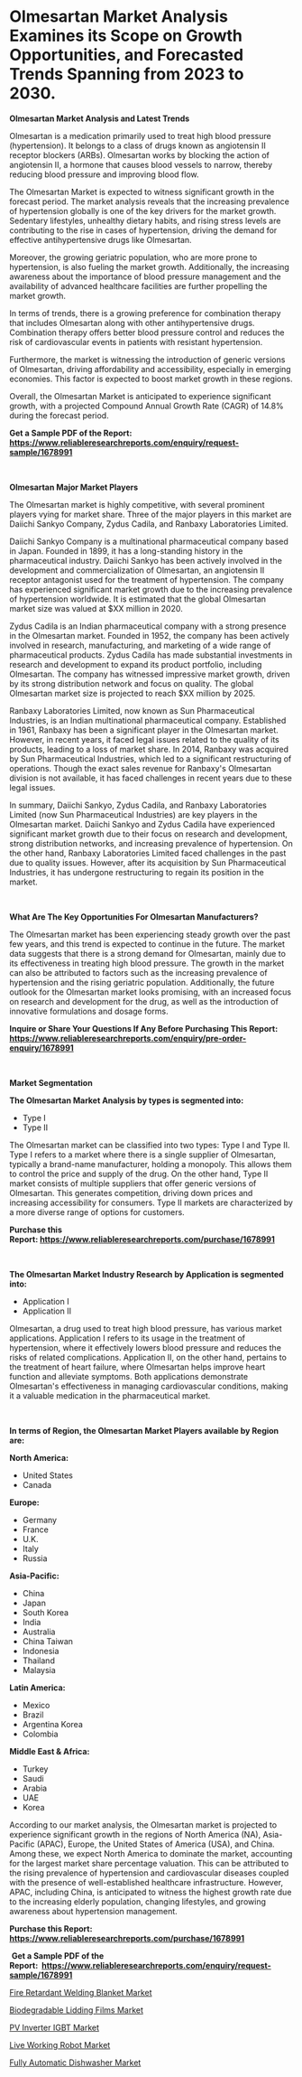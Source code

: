 <p><h1>Olmesartan Market Analysis Examines its Scope on Growth Opportunities, and Forecasted Trends Spanning from 2023 to 2030.</h1></p><p><strong>Olmesartan Market Analysis and Latest Trends</strong></p>
<p><p>Olmesartan is a medication primarily used to treat high blood pressure (hypertension). It belongs to a class of drugs known as angiotensin II receptor blockers (ARBs). Olmesartan works by blocking the action of angiotensin II, a hormone that causes blood vessels to narrow, thereby reducing blood pressure and improving blood flow.</p><p>The Olmesartan Market is expected to witness significant growth in the forecast period. The market analysis reveals that the increasing prevalence of hypertension globally is one of the key drivers for the market growth. Sedentary lifestyles, unhealthy dietary habits, and rising stress levels are contributing to the rise in cases of hypertension, driving the demand for effective antihypertensive drugs like Olmesartan.</p><p>Moreover, the growing geriatric population, who are more prone to hypertension, is also fueling the market growth. Additionally, the increasing awareness about the importance of blood pressure management and the availability of advanced healthcare facilities are further propelling the market growth.</p><p>In terms of trends, there is a growing preference for combination therapy that includes Olmesartan along with other antihypertensive drugs. Combination therapy offers better blood pressure control and reduces the risk of cardiovascular events in patients with resistant hypertension.</p><p>Furthermore, the market is witnessing the introduction of generic versions of Olmesartan, driving affordability and accessibility, especially in emerging economies. This factor is expected to boost market growth in these regions.</p><p>Overall, the Olmesartan Market is anticipated to experience significant growth, with a projected Compound Annual Growth Rate (CAGR) of 14.8% during the forecast period.</p></p>
<p><strong>Get a Sample PDF of the Report:&nbsp; <a href="https://www.reliableresearchreports.com/enquiry/request-sample/1678991">https://www.reliableresearchreports.com/enquiry/request-sample/1678991</a></strong></p>
<p>&nbsp;</p>
<p><strong>Olmesartan Major Market Players</strong></p>
<p><p>The Olmesartan market is highly competitive, with several prominent players vying for market share. Three of the major players in this market are Daiichi Sankyo Company, Zydus Cadila, and Ranbaxy Laboratories Limited. </p><p>Daiichi Sankyo Company is a multinational pharmaceutical company based in Japan. Founded in 1899, it has a long-standing history in the pharmaceutical industry. Daiichi Sankyo has been actively involved in the development and commercialization of Olmesartan, an angiotensin II receptor antagonist used for the treatment of hypertension. The company has experienced significant market growth due to the increasing prevalence of hypertension worldwide. It is estimated that the global Olmesartan market size was valued at $XX million in 2020.</p><p>Zydus Cadila is an Indian pharmaceutical company with a strong presence in the Olmesartan market. Founded in 1952, the company has been actively involved in research, manufacturing, and marketing of a wide range of pharmaceutical products. Zydus Cadila has made substantial investments in research and development to expand its product portfolio, including Olmesartan. The company has witnessed impressive market growth, driven by its strong distribution network and focus on quality. The global Olmesartan market size is projected to reach $XX million by 2025.</p><p>Ranbaxy Laboratories Limited, now known as Sun Pharmaceutical Industries, is an Indian multinational pharmaceutical company. Established in 1961, Ranbaxy has been a significant player in the Olmesartan market. However, in recent years, it faced legal issues related to the quality of its products, leading to a loss of market share. In 2014, Ranbaxy was acquired by Sun Pharmaceutical Industries, which led to a significant restructuring of operations. Though the exact sales revenue for Ranbaxy's Olmesartan division is not available, it has faced challenges in recent years due to these legal issues.</p><p>In summary, Daiichi Sankyo, Zydus Cadila, and Ranbaxy Laboratories Limited (now Sun Pharmaceutical Industries) are key players in the Olmesartan market. Daiichi Sankyo and Zydus Cadila have experienced significant market growth due to their focus on research and development, strong distribution networks, and increasing prevalence of hypertension. On the other hand, Ranbaxy Laboratories Limited faced challenges in the past due to quality issues. However, after its acquisition by Sun Pharmaceutical Industries, it has undergone restructuring to regain its position in the market.</p></p>
<p>&nbsp;</p>
<p><strong>What Are The Key Opportunities For Olmesartan Manufacturers?</strong></p>
<p><p>The Olmesartan market has been experiencing steady growth over the past few years, and this trend is expected to continue in the future. The market data suggests that there is a strong demand for Olmesartan, mainly due to its effectiveness in treating high blood pressure. The growth in the market can also be attributed to factors such as the increasing prevalence of hypertension and the rising geriatric population. Additionally, the future outlook for the Olmesartan market looks promising, with an increased focus on research and development for the drug, as well as the introduction of innovative formulations and dosage forms.</p></p>
<p><strong>Inquire or Share Your Questions If Any Before Purchasing This Report: <a href="https://www.reliableresearchreports.com/enquiry/pre-order-enquiry/1678991">https://www.reliableresearchreports.com/enquiry/pre-order-enquiry/1678991</a></strong></p>
<p>&nbsp;</p>
<p><strong>Market Segmentation</strong></p>
<p><strong>The Olmesartan Market Analysis by types is segmented into:</strong></p>
<p><ul><li>Type I</li><li>Type II</li></ul></p>
<p><p>The Olmesartan market can be classified into two types: Type I and Type II. Type I refers to a market where there is a single supplier of Olmesartan, typically a brand-name manufacturer, holding a monopoly. This allows them to control the price and supply of the drug. On the other hand, Type II market consists of multiple suppliers that offer generic versions of Olmesartan. This generates competition, driving down prices and increasing accessibility for consumers. Type II markets are characterized by a more diverse range of options for customers.</p></p>
<p><strong>Purchase this Report:&nbsp;<a href="https://www.reliableresearchreports.com/purchase/1678991">https://www.reliableresearchreports.com/purchase/1678991</a></strong></p>
<p>&nbsp;</p>
<p><strong>The Olmesartan Market Industry Research by Application is segmented into:</strong></p>
<p><ul><li>Application I</li><li>Application II</li></ul></p>
<p><p>Olmesartan, a drug used to treat high blood pressure, has various market applications. Application I refers to its usage in the treatment of hypertension, where it effectively lowers blood pressure and reduces the risks of related complications. Application II, on the other hand, pertains to the treatment of heart failure, where Olmesartan helps improve heart function and alleviate symptoms. Both applications demonstrate Olmesartan's effectiveness in managing cardiovascular conditions, making it a valuable medication in the pharmaceutical market.</p></p>
<p>&nbsp;</p>
<p><strong>In terms of Region, the Olmesartan Market Players available by Region are:</strong></p>
<p>
    <p> <strong> North America: </strong>
        <ul>
            <li>United States</li>
            <li>Canada</li>
        </ul>
        </p> 
    <p> <strong> Europe: </strong>
        <ul>
            <li>Germany</li>
            <li>France</li>
            <li>U.K.</li>
            <li>Italy</li>
            <li>Russia</li>
        </ul>
        </p> 
    <p> <strong> Asia-Pacific: </strong>
        <ul>
            <li>China</li>
            <li>Japan</li>
            <li>South Korea</li>
            <li>India</li>
            <li>Australia</li>
            <li>China Taiwan</li>
            <li>Indonesia</li>
            <li>Thailand</li>
            <li>Malaysia</li>
        </ul>
        </p> 
    <p> <strong> Latin America: </strong>
        <ul>
            <li>Mexico</li>
            <li>Brazil</li>
            <li>Argentina Korea</li>
            <li>Colombia</li>
        </ul>
        </p> 
    <p> <strong> Middle East & Africa: </strong>
        <ul>
            <li>Turkey</li>
            <li>Saudi</li>
            <li>Arabia</li>
            <li>UAE</li>
            <li>Korea</li>
        </ul>
    </p>
    </p>
<p><p>According to our market analysis, the Olmesartan market is projected to experience significant growth in the regions of North America (NA), Asia-Pacific (APAC), Europe, the United States of America (USA), and China. Among these, we expect North America to dominate the market, accounting for the largest market share percentage valuation. This can be attributed to the rising prevalence of hypertension and cardiovascular diseases coupled with the presence of well-established healthcare infrastructure. However, APAC, including China, is anticipated to witness the highest growth rate due to the increasing elderly population, changing lifestyles, and growing awareness about hypertension management.</p></p>
<p><strong>Purchase this Report: <a href="https://www.reliableresearchreports.com/purchase/1678991">https://www.reliableresearchreports.com/purchase/1678991</a></strong></p>
<p>&nbsp;<strong>Get a Sample PDF of the Report:&nbsp;&nbsp;<a href="https://www.reliableresearchreports.com/enquiry/request-sample/1678991">https://www.reliableresearchreports.com/enquiry/request-sample/1678991</a></strong></p>
<p><strong></strong></p>
<p><p><a href="https://medium.com/@madelynyost/fire-retardant-welding-blanket-market-size-growth-forecast-2023-2030-9987b0ae969b">Fire Retardant Welding Blanket Market</a></p><p><a href="https://github.com/melchekhinf/Market-Research-Report-List-1/blob/main/biodegradable-lidding-films-market.md">Biodegradable Lidding Films Market</a></p><p><a href="https://www.linkedin.com/pulse/pv-inverter-igbt-market-insights-players-forecast-till/">PV Inverter IGBT Market</a></p><p><a href="https://www.linkedin.com/pulse/live-working-robot-market-size-2023-2030-global/">Live Working Robot Market</a></p><p><a href="https://medium.com/@hazelbrakus/fully-automatic-dishwasher-market-size-growth-forecast-2023-2030-3e87e49c93ac">Fully Automatic Dishwasher Market</a></p></p>
